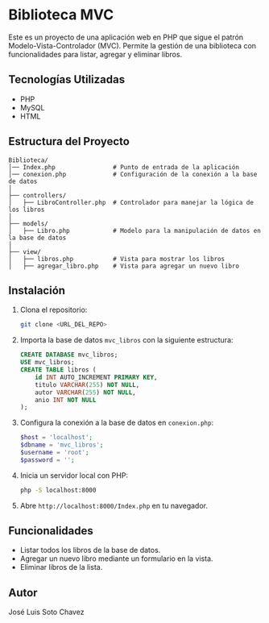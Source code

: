 # Biblioteca MVC

Este es un proyecto de una aplicación web en PHP que sigue el patrón Modelo-Vista-Controlador (MVC). Permite la gestión de una biblioteca con funcionalidades para listar, agregar y eliminar libros.

## Tecnologías Utilizadas
- PHP
- MySQL
- HTML

## Estructura del Proyecto

```
Biblioteca/
│── Index.php                # Punto de entrada de la aplicación
│── conexion.php             # Configuración de la conexión a la base de datos
│
├── controllers/
│   ├── LibroController.php  # Controlador para manejar la lógica de los libros
│
├── models/
│   ├── Libro.php            # Modelo para la manipulación de datos en la base de datos
│
├── view/
│   ├── libros.php           # Vista para mostrar los libros
│   ├── agregar_libro.php    # Vista para agregar un nuevo libro
```

## Instalación
1. Clona el repositorio:
   ```bash
   git clone <URL_DEL_REPO>
   ```
2. Importa la base de datos `mvc_libros` con la siguiente estructura:
   ```sql
   CREATE DATABASE mvc_libros;
   USE mvc_libros;
   CREATE TABLE libros (
       id INT AUTO_INCREMENT PRIMARY KEY,
       titulo VARCHAR(255) NOT NULL,
       autor VARCHAR(255) NOT NULL,
       anio INT NOT NULL
   );
   ```
3. Configura la conexión a la base de datos en `conexion.php`:
   ```php
   $host = 'localhost';
   $dbname = 'mvc_libros';
   $username = 'root';
   $password = '';
   ```
4. Inicia un servidor local con PHP:
   ```bash
   php -S localhost:8000
   ```
5. Abre `http://localhost:8000/Index.php` en tu navegador.

## Funcionalidades
- Listar todos los libros de la base de datos.
- Agregar un nuevo libro mediante un formulario en la vista.
- Eliminar libros de la lista.

## Autor
José Luis Soto Chavez
